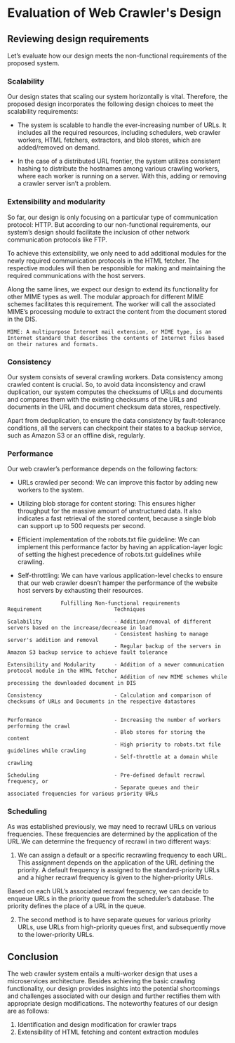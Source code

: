 # Evaluation of Web Crawler's Design

## Reviewing design requirements
Let’s evaluate how our design meets the non-functional requirements of the proposed system.

### Scalability
Our design states that scaling our system horizontally is vital. Therefore, the proposed design incorporates the following design choices to meet the scalability requirements:

- The system is scalable to handle the ever-increasing number of URLs. It includes all the required resources, including schedulers, web crawler workers, HTML fetchers, extractors, and blob stores, which are added/removed on demand.

- In the case of a distributed URL frontier, the system utilizes consistent hashing to distribute the hostnames among various crawling workers, where each worker is running on a server. With this, adding or removing a crawler server isn’t a problem.

### Extensibility and modularity
So far, our design is only focusing on a particular type of communication protocol: HTTP. But according to our non-functional requirements, our system’s design should facilitate the inclusion of other network communication protocols like FTP.

To achieve this extensibility, we only need to add additional modules for the newly required communication protocols in the HTML fetcher. The respective modules will then be responsible for making and maintaining the required communications with the host servers.

Along the same lines, we expect our design to extend its functionality for other MIME types as well. The modular approach for different MIME schemes facilitates this requirement. The worker will call the associated MIME’s processing module to extract the content from the document stored in the DIS.

```
MIME: A multipurpose Internet mail extension, or MIME type, is an Internet standard that describes the contents of Internet files based on their natures and formats.
```

### Consistency
Our system consists of several crawling workers. Data consistency among crawled content is crucial. So, to avoid data inconsistency and crawl duplication, our system computes the checksums of URLs and documents and compares them with the existing checksums of the URLs and documents in the URL and document checksum data stores, respectively.

Apart from deduplication, to ensure the data consistency by fault-tolerance conditions, all the servers can checkpoint their states to a backup service, such as Amazon S3 or an offline disk, regularly.

### Performance
Our web crawler’s performance depends on the following factors:

- URLs crawled per second: We can improve this factor by adding new workers to the system.

- Utilizing blob storage for content storing: This ensures higher throughput for the massive amount of unstructured data. It also indicates a fast retrieval of the stored content, because a single blob can support up to 500 requests per second.

- Efficient implementation of the robots.txt file guideline: We can implement this performance factor by having an application-layer logic of setting the highest precedence of robots.txt guidelines while crawling.

- Self-throttling: We can have various application-level checks to ensure that our web crawler doesn’t hamper the performance of the website host servers by exhausting their resources.

```
                 Fulfilling Non-functional requirements
Requirement                       Techniques

Scalability                       - Addition/removal of different servers based on the increase/decrease in load
                                  - Consistent hashing to manage server's addition and removal
                                  - Regular backup of the servers in Amazon S3 backup service to achieve fault tolerance

Extensibility and Modularity      - Addition of a newer communication protocol module in the HTML fetcher
                                  - Addition of new MIME schemes while processing the downloaded document in DIS

Consistency                       - Calculation and comparison of checksums of URLs and Documents in the respective datastores


Performance                       - Increasing the number of workers performing the crawl
                                  - Blob stores for storing the content
                                  - High priority to robots.txt file guidelines while crawling
                                  - Self-throttle at a domain while crawling

Scheduling                        - Pre-defined default recrawl frequency, or
                                  - Separate queues and their associated frequencies for various priority URLs
```

### Scheduling
As was established previously, we may need to recrawl URLs on various frequencies. These frequencies are determined by the application of the URL.We can determine the frequency of recrawl in two different ways:

1. We can assign a default or a specific recrawling frequency to each URL. This assignment depends on the application of the URL defining the priority. A default frequency is assigned to the standard-priority URLs and a higher recrawl frequency is given to the higher-priority URLs.

Based on each URL’s associated recrawl frequency, we can decide to enqueue URLs in the priority queue from the scheduler’s database. The priority defines the place of a URL in the queue.

2. The second method is to have separate queues for various priority URLs, use URLs from high-priority queues first, and subsequently move to the lower-priority URLs.

## Conclusion
The web crawler system entails a multi-worker design that uses a microservices architecture. Besides achieving the basic crawling functionality, our design provides insights into the potential shortcomings and challenges associated with our design and further rectifies them with appropriate design modifications. The noteworthy features of our design are as follows:

1. Identification and design modification for crawler traps
2. Extensibility of HTML fetching and content extraction modules
